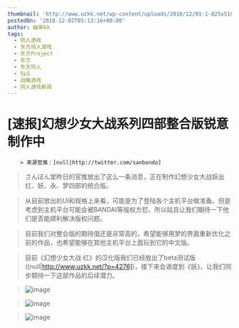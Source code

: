 ```yaml
---
thumbnail: 'http://www.uzkk.net/wp-content/uploads/2018/12/01-1-825x510.png'
postedOn: '2018-12-02T05:13:16+00:00'
author: 幽紫kk
tags:
  - 同人游戏
  - 东方同人游戏
  - 东方Project
  - 东方
  - 东方同人
  - SLG
  - 战略游戏
  - 同人游戏新闻
---
```


# [速报]幻想少女大战系列四部整合版锐意制作中

		> 来源官推：[null|http://twitter.com/sanbondo]

> さんぼん堂昨日的官推放出了这么一条消息，正在制作幻想少女大战妖出红、妖、永、梦四部的统合版。

> 

> 从目前放出的UI和规格上来看，可能是为了登陆各个主机平台做准备。但是考虑到主机平台可能会被BANDAI等版权方怼，所以姑且让我们期待一下他们是否能顺利解决版权问题。

> 目前我们对整合版的期待值还是非常高的，希望能够用梦的界面重新优化之前的作品，也希望能够在其他主机平台上面玩到它的中文版。

> 目前《幻想少女大战·红》的汉化版我们已经放出了beta测试版([null|http://www.uzkk.net/?p=4276])，接下来会进度到《妖》，让我们同步期待一下这部作品的后续潜力。

> ![image](http://www.uzkk.net/wp-content/uploads/2018/12/02.png)

> ![image](http://www.uzkk.net/wp-content/uploads/2018/12/03.png)

> ![image](http://www.uzkk.net/wp-content/uploads/2018/12/04.png)

	